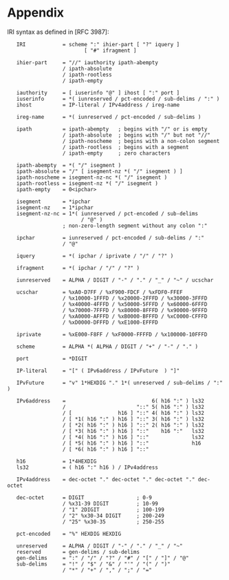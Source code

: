 # Appendix

IRI syntax as defined in [RFC 3987]:

       IRI            = scheme ":" ihier-part [ "?" iquery ]
                             [ "#" ifragment ]

       ihier-part     = "//" iauthority ipath-abempty
                      / ipath-absolute
                      / ipath-rootless
                      / ipath-empty

       iauthority     = [ iuserinfo "@" ] ihost [ ":" port ]
       iuserinfo      = *( iunreserved / pct-encoded / sub-delims / ":" )
       ihost          = IP-literal / IPv4address / ireg-name

       ireg-name      = *( iunreserved / pct-encoded / sub-delims )

       ipath          = ipath-abempty   ; begins with "/" or is empty
                      / ipath-absolute  ; begins with "/" but not "//"
                      / ipath-noscheme  ; begins with a non-colon segment
                      / ipath-rootless  ; begins with a segment
                      / ipath-empty     ; zero characters

       ipath-abempty  = *( "/" isegment )
       ipath-absolute = "/" [ isegment-nz *( "/" isegment ) ]
       ipath-noscheme = isegment-nz-nc *( "/" isegment )
       ipath-rootless = isegment-nz *( "/" isegment )
       ipath-empty    = 0<ipchar>

       isegment       = *ipchar
       isegment-nz    = 1*ipchar
       isegment-nz-nc = 1*( iunreserved / pct-encoded / sub-delims
                            / "@" )
                      ; non-zero-length segment without any colon ":"

       ipchar         = iunreserved / pct-encoded / sub-delims / ":"
                      / "@"

       iquery         = *( ipchar / iprivate / "/" / "?" )

       ifragment      = *( ipchar / "/" / "?" )

       iunreserved    = ALPHA / DIGIT / "-" / "." / "_" / "~" / ucschar

       ucschar        = %xA0-D7FF / %xF900-FDCF / %xFDF0-FFEF
                      / %x10000-1FFFD / %x20000-2FFFD / %x30000-3FFFD
                      / %x40000-4FFFD / %x50000-5FFFD / %x60000-6FFFD
                      / %x70000-7FFFD / %x80000-8FFFD / %x90000-9FFFD
                      / %xA0000-AFFFD / %xB0000-BFFFD / %xC0000-CFFFD
                      / %xD0000-DFFFD / %xE1000-EFFFD

       iprivate       = %xE000-F8FF / %xF0000-FFFFD / %x100000-10FFFD

       scheme         = ALPHA *( ALPHA / DIGIT / "+" / "-" / "." )

       port           = *DIGIT

       IP-literal     = "[" ( IPv6address / IPvFuture  ) "]"

       IPvFuture      = "v" 1*HEXDIG "." 1*( unreserved / sub-delims / ":" )

       IPv6address    =                            6( h16 ":" ) ls32
                      /                       "::" 5( h16 ":" ) ls32
                      / [               h16 ] "::" 4( h16 ":" ) ls32
                      / [ *1( h16 ":" ) h16 ] "::" 3( h16 ":" ) ls32
                      / [ *2( h16 ":" ) h16 ] "::" 2( h16 ":" ) ls32
                      / [ *3( h16 ":" ) h16 ] "::"    h16 ":"   ls32
                      / [ *4( h16 ":" ) h16 ] "::"              ls32
                      / [ *5( h16 ":" ) h16 ] "::"              h16
                      / [ *6( h16 ":" ) h16 ] "::"

       h16            = 1*4HEXDIG
       ls32           = ( h16 ":" h16 ) / IPv4address

       IPv4address    = dec-octet "." dec-octet "." dec-octet "." dec-octet

       dec-octet      = DIGIT                 ; 0-9
                      / %x31-39 DIGIT         ; 10-99
                      / "1" 2DIGIT            ; 100-199
                      / "2" %x30-34 DIGIT     ; 200-249
                      / "25" %x30-35          ; 250-255

       pct-encoded    = "%" HEXDIG HEXDIG

       unreserved     = ALPHA / DIGIT / "-" / "." / "_" / "~"
       reserved       = gen-delims / sub-delims
       gen-delims     = ":" / "/" / "?" / "#" / "[" / "]" / "@"
       sub-delims     = "!" / "$" / "&" / "'" / "(" / ")"
                      / "*" / "+" / "," / ";" / "="
